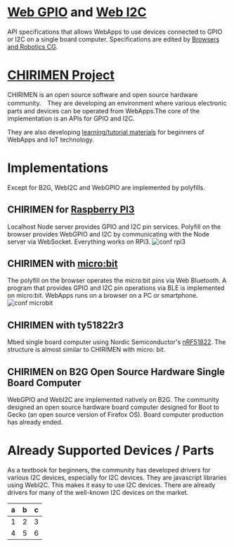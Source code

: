 # [Web GPIO](https://github.com/browserobo/WebGPIO) and [Web I2C](https://github.com/browserobo/WebI2C)
API specifications that allows WebApps to use devices connected to GPIO or I2C on a single board computer.
Specifications are edited by [Browsers and Robotics CG](https://www.w3.org/community/browserobo/).

# [CHIRIMEN Project](https://chirimen.org)
CHIRIMEN is an open source software and open source hardware community.　They are developing an environment where various electronic parts and devices can be operated from WebApps.The core of the implementation is an APIs for GPIO and I2C.

They are also developing [learning/tutorial materials](https://tutorial.chirimen.org) for beginners of WebApps and IoT technology.

# Implementations
Except for B2G, WebI2C and WebGPIO are implemented by polyfills.

## CHIRIMEN for [Raspberry PI3](https://www.raspberrypi.org/)
Localhost Node server provides GPIO and I2C pin services. Polyfill on the browser provides WebGPIO and I2C by communicating with the Node server via WebSocket. Everything works on RPi3.
![conf rpi3](https://qiita-user-contents.imgix.net/http%3A%2F%2Fgc.dfm.lrv.jp%2F0.secerror%2Farchitecture.png?ixlib=rb-1.2.2&auto=compress%2Cformat&fit=max&s=2982bb219c6a4eed787da4d5b81e12a4)

## CHIRIMEN with [micro:bit](https://microbit.org/)
The polyfill on the browser operates the micro:bit pins via Web Bluetooth. A program that provides GPIO and I2C pin operations via BLE is implemented on micro:bit. WebApps runs on a browser on a PC or smartphone.
![conf microbit](https://github.com/chirimen-oh/chirimen-micro-bit/blob/master/imgs/chirimenMicrobitDiagram.png)

## CHIRIMEN with ty51822r3
Mbed single board computer using Nordic Semiconductor's [nRF51822](https://www.nordicsemi.com/Products/Low-power-short-range-wireless/nRF51822). The structure is almost similar to CHIRIMEN with micro: bit.

## CHIRIMEN on B2G Open Source Hardware Single Board Computer
WebGPIO and WebI2C are implemented natively on B2G.
The community designed an open source hardware board computer designed for Boot to Gecko (an open source version of Firefox OS). Board computer production has already ended.

# Already Supported Devices / Parts

As a textbook for beginners, the community has developed drivers for various I2C devices, especially for I2C devices. They are javascript libraries using WebI2C. This makes it easy to use I2C devices.
There are already drivers for many of the well-known I2C devices on the market.


|a  |b  |c  |
|---|---|---|
|1  |2  |3  |
|4  |5  |6  |

